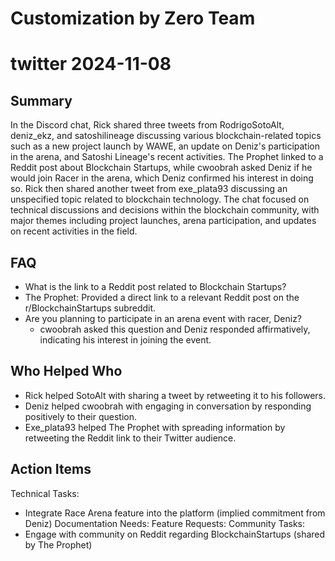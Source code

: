 # Customization by Zero Team

# twitter 2024-11-08

## Summary
 In the Discord chat, Rick shared three tweets from RodrigoSotoAlt, deniz_ekz, and satoshilineage discussing various blockchain-related topics such as a new project launch by WAWE, an update on Deniz's participation in the arena, and Satoshi Lineage's recent activities. The Prophet linked to a Reddit post about Blockchain Startups, while cwoobrah asked Deniz if he would join Racer in the arena, which Deniz confirmed his interest in doing so. Rick then shared another tweet from exe_plata93 discussing an unspecified topic related to blockchain technology. The chat focused on technical discussions and decisions within the blockchain community, with major themes including project launches, arena participation, and updates on recent activities in the field.

## FAQ
 - What is the link to a Reddit post related to Blockchain Startups?
  - The Prophet: Provided a direct link to a relevant Reddit post on the r/BlockchainStartups subreddit.
- Are you planning to participate in an arena event with racer, Deniz?
  - cwoobrah asked this question and Deniz responded affirmatively, indicating his interest in joining the event.

## Who Helped Who
 - Rick helped SotoAlt with sharing a tweet by retweeting it to his followers.
- Deniz helped cwoobrah with engaging in conversation by responding positively to their question.
- Exe_plata93 helped The Prophet with spreading information by retweeting the Reddit link to their Twitter audience.

## Action Items
 Technical Tasks:
  - Integrate Race Arena feature into the platform (implied commitment from Deniz)
Documentation Needs:
Feature Requests:
Community Tasks:
  - Engage with community on Reddit regarding BlockchainStartups (shared by The Prophet)

